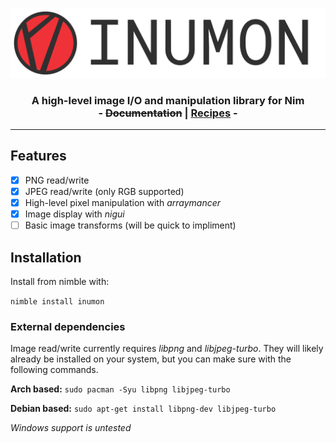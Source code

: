 <p align="center">
  <img src="media/banner.png"></img>
</p>

<h3 align="center">
  A high-level image I/O and manipulation library for Nim
  <br>
  - <del>Documentation</del> | <a href="recipes.md">Recipes</a> -
</h3>

---
## Features
- [x] PNG read/write
- [x] JPEG read/write (only RGB supported)
- [x] High-level pixel manipulation with *arraymancer*
- [X] Image display with *nigui*
- [ ] Basic image transforms (will be quick to impliment)

## Installation

Install from nimble with:

`nimble install inumon`

### External dependencies
Image read/write currently requires *libpng* and *libjpeg-turbo*. They will likely already be installed on your system, but you can make sure with the following commands.

**Arch based:**
`sudo pacman -Syu libpng libjpeg-turbo`

**Debian based:**
`sudo apt-get install libpng-dev libjpeg-turbo`

*Windows support is untested*
